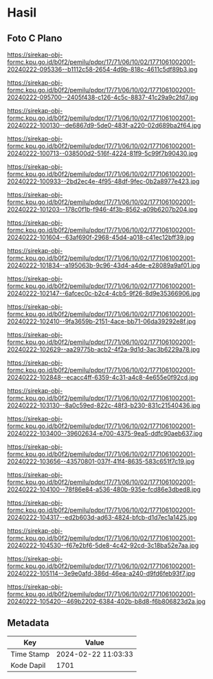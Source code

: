 # Hasil

## Foto C Plano

https://sirekap-obj-formc.kpu.go.id/b0f2/pemilu/pdpr/17/71/06/10/02/1771061002001-20240222-095336--b1112c58-2654-4d9b-818c-4611c5df89b3.jpg

https://sirekap-obj-formc.kpu.go.id/b0f2/pemilu/pdpr/17/71/06/10/02/1771061002001-20240222-095700--2405f438-c126-4c5c-8837-41c29a9c2fd7.jpg

https://sirekap-obj-formc.kpu.go.id/b0f2/pemilu/pdpr/17/71/06/10/02/1771061002001-20240222-100130--de6867d9-5de0-483f-a220-02d689ba2f64.jpg

https://sirekap-obj-formc.kpu.go.id/b0f2/pemilu/pdpr/17/71/06/10/02/1771061002001-20240222-100713--038500d2-516f-4224-81f9-5c99f7b90430.jpg

https://sirekap-obj-formc.kpu.go.id/b0f2/pemilu/pdpr/17/71/06/10/02/1771061002001-20240222-100933--2bd2ec4e-4f95-48df-9fec-0b2a8977e423.jpg

https://sirekap-obj-formc.kpu.go.id/b0f2/pemilu/pdpr/17/71/06/10/02/1771061002001-20240222-101203--178c0f1b-f946-4f3b-8562-a09b6207b204.jpg

https://sirekap-obj-formc.kpu.go.id/b0f2/pemilu/pdpr/17/71/06/10/02/1771061002001-20240222-101604--63af690f-2968-45d4-a018-c41ec12bff39.jpg

https://sirekap-obj-formc.kpu.go.id/b0f2/pemilu/pdpr/17/71/06/10/02/1771061002001-20240222-101834--a195063b-9c96-43d4-a4de-e28089a9af01.jpg

https://sirekap-obj-formc.kpu.go.id/b0f2/pemilu/pdpr/17/71/06/10/02/1771061002001-20240222-102147--6afcec0c-b2c4-4cb5-9f26-8d9e35366906.jpg

https://sirekap-obj-formc.kpu.go.id/b0f2/pemilu/pdpr/17/71/06/10/02/1771061002001-20240222-102410--9fa3659b-2151-4ace-bb71-06da39292e8f.jpg

https://sirekap-obj-formc.kpu.go.id/b0f2/pemilu/pdpr/17/71/06/10/02/1771061002001-20240222-102629--aa29775b-acb2-4f2a-9d1d-3ac3b6229a78.jpg

https://sirekap-obj-formc.kpu.go.id/b0f2/pemilu/pdpr/17/71/06/10/02/1771061002001-20240222-102848--ecacc4ff-6359-4c31-a4c8-4e655e0f92cd.jpg

https://sirekap-obj-formc.kpu.go.id/b0f2/pemilu/pdpr/17/71/06/10/02/1771061002001-20240222-103130--8a0c59ed-822c-48f3-b230-831c21540436.jpg

https://sirekap-obj-formc.kpu.go.id/b0f2/pemilu/pdpr/17/71/06/10/02/1771061002001-20240222-103400--39602634-e700-4375-9ea5-ddfc90aeb637.jpg

https://sirekap-obj-formc.kpu.go.id/b0f2/pemilu/pdpr/17/71/06/10/02/1771061002001-20240222-103656--43570801-037f-41f4-8635-583c651f7c19.jpg

https://sirekap-obj-formc.kpu.go.id/b0f2/pemilu/pdpr/17/71/06/10/02/1771061002001-20240222-104100--78f86e84-a536-480b-935e-fcd86e3dbed8.jpg

https://sirekap-obj-formc.kpu.go.id/b0f2/pemilu/pdpr/17/71/06/10/02/1771061002001-20240222-104317--ed2b603d-ad63-4824-bfcb-d1d7ec1a1425.jpg

https://sirekap-obj-formc.kpu.go.id/b0f2/pemilu/pdpr/17/71/06/10/02/1771061002001-20240222-104530--f67e2bf6-5de8-4c42-92cd-3c18ba52e7aa.jpg

https://sirekap-obj-formc.kpu.go.id/b0f2/pemilu/pdpr/17/71/06/10/02/1771061002001-20240222-105114--3e9e0afd-386d-46ea-a240-d9fd6feb93f7.jpg

https://sirekap-obj-formc.kpu.go.id/b0f2/pemilu/pdpr/17/71/06/10/02/1771061002001-20240222-105420--469b2202-6384-402b-b8d8-f6b806823d2a.jpg


## Metadata

| Key        | Value               |
| ---------- | ------------------- |
| Time Stamp | 2024-02-22 11:03:33 |
| Kode Dapil | 1701                |



